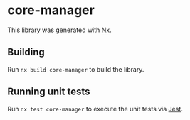# core-manager

This library was generated with [Nx](https://nx.dev).

## Building

Run `nx build core-manager` to build the library.

## Running unit tests

Run `nx test core-manager` to execute the unit tests via [Jest](https://jestjs.io).
